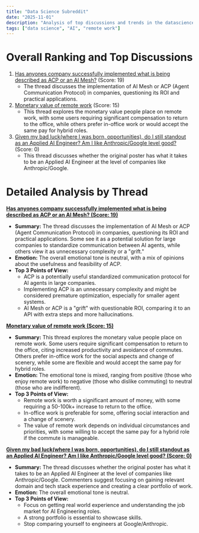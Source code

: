 ```yaml
---
title: "Data Science Subreddit"
date: "2025-11-01"
description: "Analysis of top discussions and trends in the datascience subreddit"
tags: ["data science", "AI", "remote work"]
---
```


# Overall Ranking and Top Discussions
1.  [Has anyones company successfully implemented what is being described as ACP or an AI Mesh?](https://i.redd.it/vd2esv604nyf1.jpeg) (Score: 19)
    * The thread discusses the implementation of AI Mesh or ACP (Agent Communication Protocol) in companies, questioning its ROI and practical applications.
2.  [Monetary value of remote work](https://www.reddit.com/r/datascience/comments/1oldbf4/monetary_value_of_remote_work/) (Score: 15)
    * This thread explores the monetary value people place on remote work, with some users requiring significant compensation to return to the office, while others prefer in-office work or would accept the same pay for hybrid roles.
3.  [Given my bad luck(where l was born, opportunities), do l still standout as an Applied AI Engineer? Am l like Anthropic/Google level good?](https://www.reddit.com/r/datascience/comments/1olre1y/given_my_bad_luckwhere_l_was_born_opportunities/) (Score: 0)
    * This thread discusses whether the original poster has what it takes to be an Applied AI Engineer at the level of companies like Anthropic/Google.

# Detailed Analysis by Thread
**[Has anyones company successfully implemented what is being described as ACP or an AI Mesh? (Score: 19)](https://i.redd.it/vd2esv604nyf1.jpeg)**
*  **Summary:** The thread discusses the implementation of AI Mesh or ACP (Agent Communication Protocol) in companies, questioning its ROI and practical applications. Some see it as a potential solution for large companies to standardize communication between AI agents, while others view it as unnecessary complexity or a "grift."
*  **Emotion:** The overall emotional tone is neutral, with a mix of opinions about the usefulness and feasibility of ACP.
*  **Top 3 Points of View:**
    * ACP is a potentially useful standardized communication protocol for AI agents in large companies.
    * Implementing ACP is an unnecessary complexity and might be considered premature optimization, especially for smaller agent systems.
    * AI Mesh or ACP is a "grift" with questionable ROI, comparing it to an API with extra steps and more hallucinations.

**[Monetary value of remote work (Score: 15)](https://www.reddit.com/r/datascience/comments/1oldbf4/monetary_value_of_remote_work/)**
*  **Summary:** This thread explores the monetary value people place on remote work. Some users require significant compensation to return to the office, citing increased productivity and avoidance of commutes. Others prefer in-office work for the social aspects and change of scenery, while some are flexible and would accept the same pay for hybrid roles.
*  **Emotion:** The emotional tone is mixed, ranging from positive (those who enjoy remote work) to negative (those who dislike commuting) to neutral (those who are indifferent).
*  **Top 3 Points of View:**
    * Remote work is worth a significant amount of money, with some requiring a 50-100k+ increase to return to the office.
    * In-office work is preferable for some, offering social interaction and a change of scenery.
    * The value of remote work depends on individual circumstances and priorities, with some willing to accept the same pay for a hybrid role if the commute is manageable.

**[Given my bad luck(where l was born, opportunities), do l still standout as an Applied AI Engineer? Am l like Anthropic/Google level good? (Score: 0)](https://www.reddit.com/r/datascience/comments/1olre1y/given_my_bad_luckwhere_l_was_born_opportunities/)**
*  **Summary:** The thread discusses whether the original poster has what it takes to be an Applied AI Engineer at the level of companies like Anthropic/Google. Commenters suggest focusing on gaining relevant domain and tech stack experience and creating a clear portfolio of work.
*  **Emotion:** The overall emotional tone is neutral.
*  **Top 3 Points of View:**
    * Focus on getting real world experience and understanding the job market for AI Engineering roles.
    * A strong portfolio is essential to showcase skills.
    * Stop comparing yourself to engineers at Google/Anthropic.
